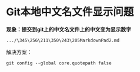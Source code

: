 # Git本地中文名文件显示问题 #
**现象：提交到git上的中文名文件上的中文变为显示数字**

   `.../\345\256\211\350\243\205MarkdownPad2.md`

解决方案：

    git config --global core.quotepath false

